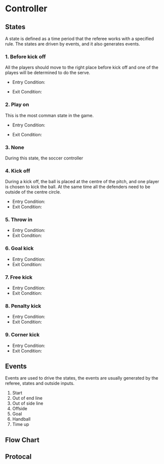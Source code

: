 # Controller


## States
A state is defined as a time period that the referee works with a specified rule. The states are driven by events, and it also generates events.

### 1. Before kick off
All the players should move to the right place before kick off and one of the playes will be determined to do the serve.

* Entry Condition:

* Exit Condition:

### 2. Play on
This is the most comman state in the game.

* Entry Condition:

* Exit Condition:
  

### 3. None
During this state, the soccer controller 

### 4. Kick off
During a kick off, the ball is placed at the centre of the pitch, and one player is chosen to kick the ball. At the same time all the defenders need to be outside of the centre circle.
* Entry Condition:
* Exit Condition:

### 5. Throw in
* Entry Condition:
* Exit Condition:

### 6. Goal kick
* Entry Condition:
* Exit Condition:

### 7. Free kick
* Entry Condition:
* Exit Condition:

### 8. Penalty kick
* Entry Condition:
* Exit Condition:

### 9. Corner kick
* Entry Condition:
* Exit Condition:

## Events
Events are used to drive the states, the events are usually generated by the referee, states and outside inputs.
1. Start
2. Out of end line
3. Out of side line
4. Offside
5. Goal
6. Handball
7. Time up




## Flow Chart



## Protocal
